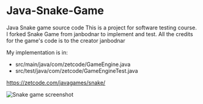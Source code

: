 # Java-Snake-Game
Java Snake game source code
This is a project for software testing course. I forked Snake Game from janbodnar to implement and test. All the credits for the game's code is to the creator janbodnar

My implementation is in:
- src/main/java/com/zetcode/GameEngine.java
- src/test/java/com/zetcode/GameEngineTest.java


https://zetcode.com/javagames/snake/  

![Snake game screenshot](snake.png)
